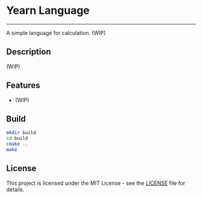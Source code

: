 # Yearn Language

***

A simple language for calculation. (WIP)

## Description

(WIP)

## Features

- (WIP)

## Build
```bash
mkdir build
cd build
cmake ..
make
```

## License

This project is licensed under the MIT License - see the [LICENSE](LICENSE) file for details.
